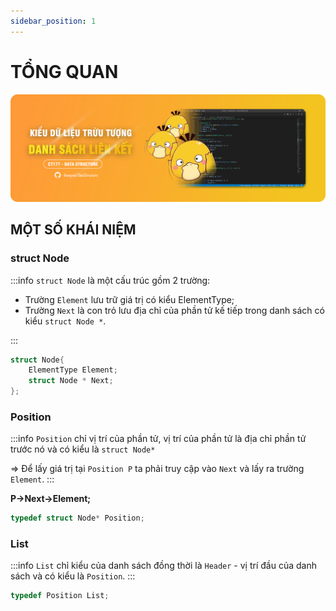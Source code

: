 ```yaml
---
sidebar_position: 1
---
```


# TỔNG QUAN

![banner](../../static/img/banner/dslk-banner.png)

## MỘT SỐ KHÁI NIỆM

### struct Node

:::info
`struct Node` là một cấu trúc gồm 2 trường:

-   Trường `Element` lưu trữ giá trị có kiểu ElementType;
-   Trường `Next` là con trỏ lưu địa chỉ của phần tử kế tiếp trong danh sách có kiểu `struct Node *`.

:::

```c
struct Node{
    ElementType Element;
    struct Node * Next;
};
```

### Position

:::info
`Position` chỉ vị trí của phần tử, vị trí của phần tử là địa chỉ phần tử trước nó và có kiểu là `struct Node*`

=> Để lấy giá trị tại `Position P` ta phải truy cập vào `Next` và lấy ra trường `Element`.
:::

**P->Next->Element;**

```c
typedef struct Node* Position;
```

### List

:::info
`List` chỉ kiểu của danh sách đồng thời là `Header` - vị trí đầu của danh sách và có kiểu là `Position`.
:::

```c
typedef Position List;
```
